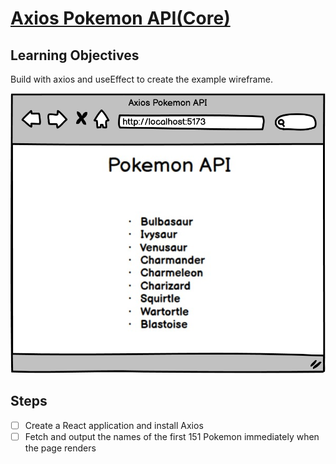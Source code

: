 # [Axios Pokemon API(Core)](https://login.codingdojo.com/m/754/16730/124655)

## Learning Objectives
Build with axios and useEffect to create the example wireframe.


![](1696604488__axiospokemonapi.png)

## Steps

- [ ] Create a React application and install Axios
- [ ] Fetch and output the names of the first 151 Pokemon immediately when the page renders